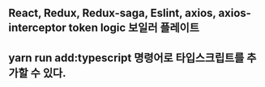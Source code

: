 ## React, Redux, Redux-saga, Eslint, axios, axios-interceptor token logic 보일러 플레이트

## yarn run add:typescript 명령어로 타입스크립트를 추가할 수 있다.
